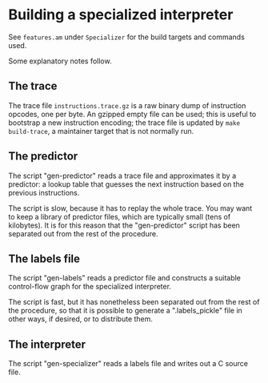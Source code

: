 Building a specialized interpreter
==================================

See `features.am` under `Specializer` for the build targets and commands
used.

Some explanatory notes follow.


The trace
---------

The trace file `instructions.trace.gz` is a raw binary dump of instruction
opcodes, one per byte. An gzipped empty file can be used; this is useful to
bootstrap a new instruction encoding; the trace file is updated by `make build-trace`, a maintainer target that is not normally run.


The predictor
-------------

The script "gen-predictor" reads a trace file and approximates it by a
predictor: a lookup table that guesses the next instruction based on the
previous instructions.

The script is slow, because it has to replay the whole trace. You may want to
keep a library of predictor files, which are typically small (tens of
kilobytes). It is for this reason that the "gen-predictor" script has been
separated out from the rest of the procedure.


The labels file
---------------

The script "gen-labels" reads a predictor file and constructs a suitable
control-flow graph for the specialized interpreter.

The script is fast, but it has nonetheless been separated out from the rest
of the procedure, so that it is possible to generate a ".labels_pickle" file
in other ways, if desired, or to distribute them.


The interpreter
---------------

The script "gen-specializer" reads a labels file and writes out a C source
file.
